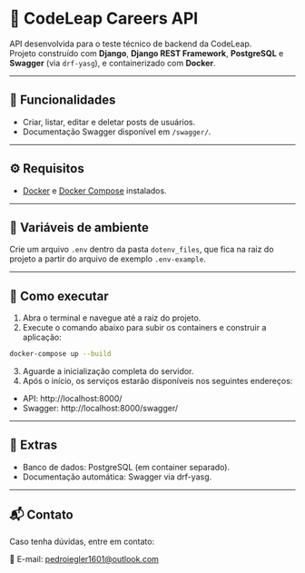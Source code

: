 # 🚀 CodeLeap Careers API

API desenvolvida para o teste técnico de backend da CodeLeap.  
Projeto construído com **Django**, **Django REST Framework**, **PostgreSQL** e **Swagger** (via `drf-yasg`), e containerizado com **Docker**.

---

## 🧪 Funcionalidades

- Criar, listar, editar e deletar posts de usuários.
- Documentação Swagger disponível em `/swagger/`.

---

## ⚙️ Requisitos

- [Docker](https://www.docker.com/) e [Docker Compose](https://docs.docker.com/compose/) instalados.

---

## 📁 Variáveis de ambiente

Crie um arquivo `.env` dentro da pasta `dotenv_files`, que fica na raiz do projeto a partir do arquivo de exemplo `.env-example`.

---

## 🚀 Como executar

1. Abra o terminal e navegue até a raiz do projeto.  
2. Execute o comando abaixo para subir os containers e construir a aplicação:

```bash
docker-compose up --build
```

3. Aguarde a inicialização completa do servidor.
4. Após o início, os serviços estarão disponíveis nos seguintes endereços:

- API: http://localhost:8000/
- Swagger: http://localhost:8000/swagger/

---

## 🧼 Extras

- Banco de dados: PostgreSQL (em container separado).
- Documentação automática: Swagger via drf-yasg.

---

## 📬 Contato  

Caso tenha dúvidas, entre em contato:  

📧 E-mail: [pedroiegler1601@outlook.com](mailto:pedroiegler1601@outlook.com)  